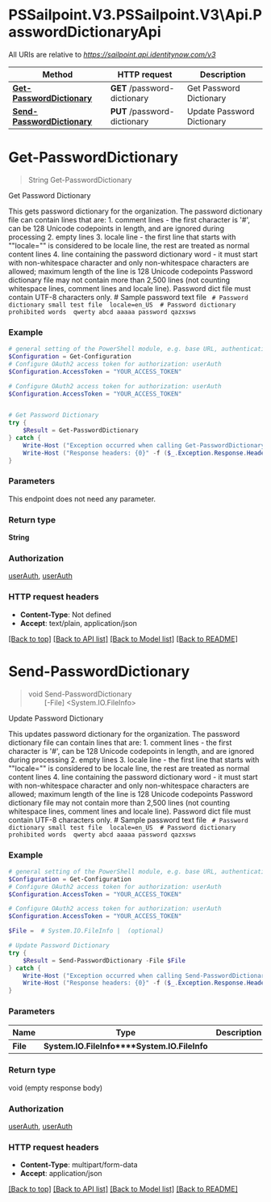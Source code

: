 # PSSailpoint.V3.PSSailpoint.V3\Api.PasswordDictionaryApi

All URIs are relative to *https://sailpoint.api.identitynow.com/v3*

Method | HTTP request | Description
------------- | ------------- | -------------
[**Get-PasswordDictionary**](PasswordDictionaryApi.md#Get-PasswordDictionary) | **GET** /password-dictionary | Get Password Dictionary
[**Send-PasswordDictionary**](PasswordDictionaryApi.md#Send-PasswordDictionary) | **PUT** /password-dictionary | Update Password Dictionary


<a id="Get-PasswordDictionary"></a>
# **Get-PasswordDictionary**
> String Get-PasswordDictionary<br>

Get Password Dictionary

This gets password dictionary for the organization. The password dictionary file can contain lines that are: 1. comment lines - the first character is '#', can be 128 Unicode codepoints in length, and are ignored during processing 2. empty lines 3. locale line - the first line that starts with ""locale="" is considered to be locale line, the rest are treated as normal content lines 4. line containing the password dictionary word - it must start with non-whitespace character and only non-whitespace characters are allowed;         maximum length of the line is 128 Unicode codepoints   Password dictionary file may not contain more than 2,500 lines (not counting whitespace lines, comment lines and locale line).   Password dict file must contain UTF-8 characters only.  # Sample password text file  ```  # Password dictionary small test file  locale=en_US  # Password dictionary prohibited words  qwerty abcd aaaaa password qazxsws  ```

### Example
```powershell
# general setting of the PowerShell module, e.g. base URL, authentication, etc
$Configuration = Get-Configuration
# Configure OAuth2 access token for authorization: userAuth
$Configuration.AccessToken = "YOUR_ACCESS_TOKEN"

# Configure OAuth2 access token for authorization: userAuth
$Configuration.AccessToken = "YOUR_ACCESS_TOKEN"


# Get Password Dictionary
try {
    $Result = Get-PasswordDictionary
} catch {
    Write-Host ("Exception occurred when calling Get-PasswordDictionary: {0}" -f ($_.ErrorDetails | ConvertFrom-Json))
    Write-Host ("Response headers: {0}" -f ($_.Exception.Response.Headers | ConvertTo-Json))
}
```

### Parameters
This endpoint does not need any parameter.

### Return type

**String**

### Authorization

[userAuth](../README.md#userAuth), [userAuth](../README.md#userAuth)

### HTTP request headers

 - **Content-Type**: Not defined
 - **Accept**: text/plain, application/json

[[Back to top]](#) [[Back to API list]](../README.md#documentation-for-api-endpoints) [[Back to Model list]](../README.md#documentation-for-models) [[Back to README]](../README.md)

<a id="Send-PasswordDictionary"></a>
# **Send-PasswordDictionary**
> void Send-PasswordDictionary<br>
> &nbsp;&nbsp;&nbsp;&nbsp;&nbsp;&nbsp;&nbsp;&nbsp;[-File] <System.IO.FileInfo><br>

Update Password Dictionary

This updates password dictionary for the organization. The password dictionary file can contain lines that are: 1. comment lines - the first character is '#', can be 128 Unicode codepoints in length, and are ignored during processing 2. empty lines 3. locale line - the first line that starts with ""locale="" is considered to be locale line, the rest are treated as normal content lines 4. line containing the password dictionary word - it must start with non-whitespace character and only non-whitespace characters are allowed;         maximum length of the line is 128 Unicode codepoints   Password dictionary file may not contain more than 2,500 lines (not counting whitespace lines, comment lines and locale line).   Password dict file must contain UTF-8 characters only.  # Sample password text file  ```  # Password dictionary small test file  locale=en_US  # Password dictionary prohibited words  qwerty abcd aaaaa password qazxsws  ```

### Example
```powershell
# general setting of the PowerShell module, e.g. base URL, authentication, etc
$Configuration = Get-Configuration
# Configure OAuth2 access token for authorization: userAuth
$Configuration.AccessToken = "YOUR_ACCESS_TOKEN"

# Configure OAuth2 access token for authorization: userAuth
$Configuration.AccessToken = "YOUR_ACCESS_TOKEN"

$File =  # System.IO.FileInfo |  (optional)

# Update Password Dictionary
try {
    $Result = Send-PasswordDictionary -File $File
} catch {
    Write-Host ("Exception occurred when calling Send-PasswordDictionary: {0}" -f ($_.ErrorDetails | ConvertFrom-Json))
    Write-Host ("Response headers: {0}" -f ($_.Exception.Response.Headers | ConvertTo-Json))
}
```

### Parameters

Name | Type | Description  | Notes
------------- | ------------- | ------------- | -------------
 **File** | **System.IO.FileInfo****System.IO.FileInfo**|  | [optional] 

### Return type

void (empty response body)

### Authorization

[userAuth](../README.md#userAuth), [userAuth](../README.md#userAuth)

### HTTP request headers

 - **Content-Type**: multipart/form-data
 - **Accept**: application/json

[[Back to top]](#) [[Back to API list]](../README.md#documentation-for-api-endpoints) [[Back to Model list]](../README.md#documentation-for-models) [[Back to README]](../README.md)

